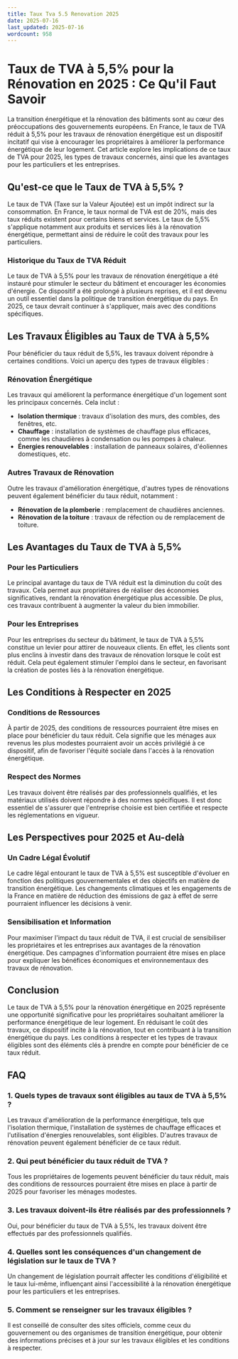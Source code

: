 ```yaml
---
title: Taux Tva 5.5 Renovation 2025
date: 2025-07-16
last_updated: 2025-07-16
wordcount: 958
---
```


# Taux de TVA à 5,5% pour la Rénovation en 2025 : Ce Qu'il Faut Savoir

La transition énergétique et la rénovation des bâtiments sont au cœur des préoccupations des gouvernements européens. En France, le taux de TVA réduit à 5,5% pour les travaux de rénovation énergétique est un dispositif incitatif qui vise à encourager les propriétaires à améliorer la performance énergétique de leur logement. Cet article explore les implications de ce taux de TVA pour 2025, les types de travaux concernés, ainsi que les avantages pour les particuliers et les entreprises.

## Qu'est-ce que le Taux de TVA à 5,5% ?

Le taux de TVA (Taxe sur la Valeur Ajoutée) est un impôt indirect sur la consommation. En France, le taux normal de TVA est de 20%, mais des taux réduits existent pour certains biens et services. Le taux de 5,5% s'applique notamment aux produits et services liés à la rénovation énergétique, permettant ainsi de réduire le coût des travaux pour les particuliers.

### Historique du Taux de TVA Réduit

Le taux de TVA à 5,5% pour les travaux de rénovation énergétique a été instauré pour stimuler le secteur du bâtiment et encourager les économies d'énergie. Ce dispositif a été prolongé à plusieurs reprises, et il est devenu un outil essentiel dans la politique de transition énergétique du pays. En 2025, ce taux devrait continuer à s'appliquer, mais avec des conditions spécifiques.

## Les Travaux Éligibles au Taux de TVA à 5,5%

Pour bénéficier du taux réduit de 5,5%, les travaux doivent répondre à certaines conditions. Voici un aperçu des types de travaux éligibles :

### Rénovation Énergétique

Les travaux qui améliorent la performance énergétique d'un logement sont les principaux concernés. Cela inclut :

- **Isolation thermique** : travaux d'isolation des murs, des combles, des fenêtres, etc.
- **Chauffage** : installation de systèmes de chauffage plus efficaces, comme les chaudières à condensation ou les pompes à chaleur.
- **Énergies renouvelables** : installation de panneaux solaires, d'éoliennes domestiques, etc.

### Autres Travaux de Rénovation

Outre les travaux d'amélioration énergétique, d'autres types de rénovations peuvent également bénéficier du taux réduit, notamment :

- **Rénovation de la plomberie** : remplacement de chaudières anciennes.
- **Rénovation de la toiture** : travaux de réfection ou de remplacement de toiture.

## Les Avantages du Taux de TVA à 5,5%

### Pour les Particuliers

Le principal avantage du taux de TVA réduit est la diminution du coût des travaux. Cela permet aux propriétaires de réaliser des économies significatives, rendant la rénovation énergétique plus accessible. De plus, ces travaux contribuent à augmenter la valeur du bien immobilier.

### Pour les Entreprises

Pour les entreprises du secteur du bâtiment, le taux de TVA à 5,5% constitue un levier pour attirer de nouveaux clients. En effet, les clients sont plus enclins à investir dans des travaux de rénovation lorsque le coût est réduit. Cela peut également stimuler l'emploi dans le secteur, en favorisant la création de postes liés à la rénovation énergétique.

## Les Conditions à Respecter en 2025

### Conditions de Ressources

À partir de 2025, des conditions de ressources pourraient être mises en place pour bénéficier du taux réduit. Cela signifie que les ménages aux revenus les plus modestes pourraient avoir un accès privilégié à ce dispositif, afin de favoriser l'équité sociale dans l'accès à la rénovation énergétique.

### Respect des Normes

Les travaux doivent être réalisés par des professionnels qualifiés, et les matériaux utilisés doivent répondre à des normes spécifiques. Il est donc essentiel de s'assurer que l'entreprise choisie est bien certifiée et respecte les réglementations en vigueur.

## Les Perspectives pour 2025 et Au-delà

### Un Cadre Légal Évolutif

Le cadre légal entourant le taux de TVA à 5,5% est susceptible d'évoluer en fonction des politiques gouvernementales et des objectifs en matière de transition énergétique. Les changements climatiques et les engagements de la France en matière de réduction des émissions de gaz à effet de serre pourraient influencer les décisions à venir.

### Sensibilisation et Information

Pour maximiser l'impact du taux réduit de TVA, il est crucial de sensibiliser les propriétaires et les entreprises aux avantages de la rénovation énergétique. Des campagnes d'information pourraient être mises en place pour expliquer les bénéfices économiques et environnementaux des travaux de rénovation.

## Conclusion

Le taux de TVA à 5,5% pour la rénovation énergétique en 2025 représente une opportunité significative pour les propriétaires souhaitant améliorer la performance énergétique de leur logement. En réduisant le coût des travaux, ce dispositif incite à la rénovation, tout en contribuant à la transition énergétique du pays. Les conditions à respecter et les types de travaux éligibles sont des éléments clés à prendre en compte pour bénéficier de ce taux réduit.

## FAQ

### 1. Quels types de travaux sont éligibles au taux de TVA à 5,5% ?

Les travaux d'amélioration de la performance énergétique, tels que l'isolation thermique, l'installation de systèmes de chauffage efficaces et l'utilisation d'énergies renouvelables, sont éligibles. D'autres travaux de rénovation peuvent également bénéficier de ce taux réduit.

### 2. Qui peut bénéficier du taux réduit de TVA ?

Tous les propriétaires de logements peuvent bénéficier du taux réduit, mais des conditions de ressources pourraient être mises en place à partir de 2025 pour favoriser les ménages modestes.

### 3. Les travaux doivent-ils être réalisés par des professionnels ?

Oui, pour bénéficier du taux de TVA à 5,5%, les travaux doivent être effectués par des professionnels qualifiés.

### 4. Quelles sont les conséquences d'un changement de législation sur le taux de TVA ?

Un changement de législation pourrait affecter les conditions d'éligibilité et le taux lui-même, influençant ainsi l'accessibilité à la rénovation énergétique pour les particuliers et les entreprises.

### 5. Comment se renseigner sur les travaux éligibles ?

Il est conseillé de consulter des sites officiels, comme ceux du gouvernement ou des organismes de transition énergétique, pour obtenir des informations précises et à jour sur les travaux éligibles et les conditions à respecter.